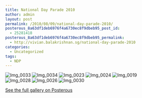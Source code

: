 ```yaml
---
title: National Day Parade 2010
author: admin
layout: post
permalink: /2010/08/09/national-day-parade-2010/
posterous_8a63df1deb6976f4a6730ec8f9dbeb95_post_id:
  - 25281418
posterous_8a63df1deb6976f4a6730ec8f9dbeb95_permalink:
  - http://vivian.balakrishnan.sg/national-day-parade-2010
categories:
  - Uncategorized
tags:
  - NDP
---
```

<p><img src="http://vivian.balakrishnan.sg/wp-content/uploads/2010/08/IMG_0033.jpg.scaled1000-300x224.jpg" alt="Img_0033" />
<img src="http://vivian.balakrishnan.sg/wp-content/uploads/2010/08/IMG_0034.jpg.scaled1000-300x224.jpg" alt="Img_0034" />
<img src="http://vivian.balakrishnan.sg/wp-content/uploads/2010/08/IMG_0023.jpg.scaled1000-300x224.jpg" alt="Img_0023" />
<img src="http://vivian.balakrishnan.sg/wp-content/uploads/2010/08/IMG_0024.jpg.scaled1000-300x224.jpg" alt="Img_0024" />
<img src="http://vivian.balakrishnan.sg/wp-content/uploads/2010/08/IMG_0019.jpg.scaled1000-300x224.jpg" alt="Img_0019" />
<img src="http://vivian.balakrishnan.sg/wp-content/uploads/2010/08/IMG_0028.jpg.scaled1000-300x224.jpg" alt="Img_0028" />
<img src="http://vivian.balakrishnan.sg/wp-content/uploads/2010/08/IMG_0026.jpg.scaled1000-300x224.jpg" alt="Img_0026" />
<img src="http://vivian.balakrishnan.sg/wp-content/uploads/2010/08/IMG_0030.jpg.scaled1000-300x224.jpg" alt="Img_0030" /></p>

<p><a href="http://vivian.balakrishnan.sg/national-day-parade-2010">See the full gallery on Posterous</a></p>
